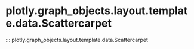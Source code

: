 # plotly.graph_objects.layout.template.data.Scattercarpet

::: plotly.graph_objects.layout.template.data.Scattercarpet
